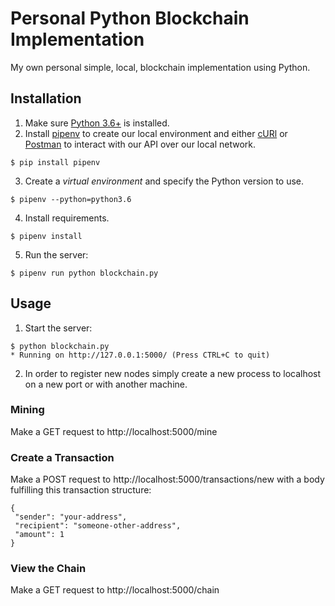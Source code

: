 # Personal Python Blockchain Implementation
My own personal simple, local, blockchain implementation using Python.


## Installation

1. Make sure [Python 3.6+](https://www.python.org/downloads/) is installed.
2. Install [pipenv](https://github.com/kennethreitz/pipenv) to create our local environment and either [cURl](https://curl.haxx.se/download.html) or [Postman](https://www.getpostman.com/apps) to interact with our API over our local network.

```
$ pip install pipenv
```

3. Create a _virtual environment_ and specify the Python version to use.

```
$ pipenv --python=python3.6
```

4. Install requirements.  

```
$ pipenv install
```

5. Run the server:
```
$ pipenv run python blockchain.py
```

## Usage

1. Start the server:

```
$ python blockchain.py
* Running on http://127.0.0.1:5000/ (Press CTRL+C to quit)
```

2. In order to register new nodes simply create a new process to localhost on a new port or with another machine.

### Mining

Make a GET request to http://localhost:5000/mine

### Create a Transaction

Make a POST request to http://localhost:5000/transactions/new with a body fulfilling this transaction structure:
```
{
 "sender": "your-address",
 "recipient": "someone-other-address",
 "amount": 1
}
```

### View the Chain

Make a GET request to http://localhost:5000/chain
